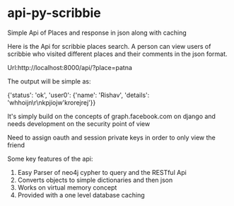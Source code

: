 api-py-scribbie
===============

Simple Api of Places and response in json along with caching


Here is the Api for scribbie places search.
A person can view users of scribbie who visited different places and their comments in the json format.

Url:http://localhost:8000/api/?place=patna

The output will be simple as:

{'status': 'ok', 'user0': {'name': 'Rishav', 'details': 'whhoijn\\r\\nkpjiojw&#039;krorejrej'}}

It's simply build on the concepts of graph.facebook.com on django and needs development on the security point of view

Need to assign oauth and session private keys in order to only view the friend

Some key features of the api:

1) Easy Parser of neo4j cypher to query and the RESTful Api
2) Converts objects to simple dictionaries and then json
3) Works on virtual memory concept
4) Provided with a one level database caching
